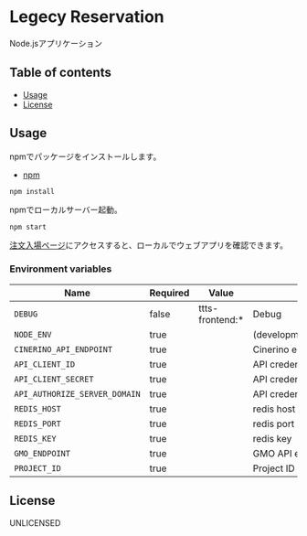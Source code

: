 # Legecy Reservation

Node.jsアプリケーション

## Table of contents

* [Usage](#usage)
* [License](#license)

## Usage
npmでパッケージをインストールします。
* [npm](https://www.npmjs.com/)

```shell
npm install
```

npmでローカルサーバー起動。

```shell
npm start
```

[注文入場ページ](http://localhost:8080/entrance/index.html?wc=0&locale=ja)にアクセスすると、ローカルでウェブアプリを確認できます。

### Environment variables

| Name                          | Required | Value           | Purpose                       |
| ----------------------------- | -------- | --------------- | ----------------------------- |
| `DEBUG`                       | false    | ttts-frontend:* | Debug                         |
| `NODE_ENV`                    | true     |                 | (development,test,production) |
| `CINERINO_API_ENDPOINT`       | true     |                 | Cinerino endpoint             |
| `API_CLIENT_ID`               | true     |                 | API credentials               |
| `API_CLIENT_SECRET`           | true     |                 | API credentials               |
| `API_AUTHORIZE_SERVER_DOMAIN` | true     |                 | API credentials               |
| `REDIS_HOST`                  | true     |                 | redis host                    |
| `REDIS_PORT`                  | true     |                 | redis port                    |
| `REDIS_KEY`                   | true     |                 | redis key                     |
| `GMO_ENDPOINT`                | true     |                 | GMO API endpoint              |
| `PROJECT_ID`                  | true     |                 | Project ID                    |

## License

UNLICENSED
